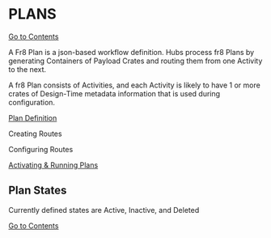 # PLANS
[Go to Contents](https://github.com/Fr8org/Fr8Core.NET/blob/master/Docs/Home.md)  

A Fr8 Plan  is a json-based workflow definition. Hubs process  fr8 Plans by generating Containers of Payload Crates and routing them from one Activity to the next.

A  fr8 Plan consists of Activities, and each Activity is likely to have 1 or more crates of Design-Time metadata information that is used during configuration.

[Plan Definition](https://github.com/Fr8org/Fr8Core.NET/blob/master/ForDevelopers/Objects/PlanJSONDefinition.md)  

Creating Routes

Configuring Routes

[Activating & Running Plans](https://github.com/Fr8org/Fr8Core.NET/blob/master/ForDevelopers/Objects/PlansActivationAndRunning.md)  

## Plan States

Currently defined states are Active, Inactive, and Deleted

[Go to Contents](https://github.com/Fr8org/Fr8Core.NET/blob/master/Docs/Home.md)  
